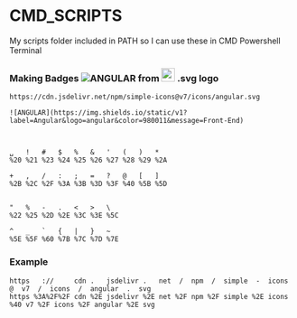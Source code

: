 # CMD_SCRIPTS
My scripts folder included in PATH so I can use these in CMD Powershell Terminal


### Making Badges ![ANGULAR](https://img.shields.io/static/v1?label=Angular&logo=angular&color=980011&message=Front-End) from <img height="24" width="24" src="https://cdn.jsdelivr.net/npm/simple-icons@v7/icons/angular.svg" /> .svg logo

```
https://cdn.jsdelivr.net/npm/simple-icons@v7/icons/angular.svg  

![ANGULAR](https://img.shields.io/static/v1?label=Angular&logo=angular&color=980011&message=Front-End)
```


```
                        
                         
␣	!	#	$	%	&	'	(	)	*	
%20	%21	%23	%24	%25	%26	%27	%28	%29	%2A	

+	,	/	:	;	=	?	@	[	]
%2B	%2C	%2F	%3A	%3B	%3D	%3F	%40	%5B	%5D

                
"	%	-	.	<	>	\		
%22	%25	%2D	%2E	%3C	%3E	%5C	

^	_	`	{	|	}	~
%5E	%5F	%60	%7B	%7C	%7D	%7E

```
### Example
```
https   ://     cdn .   jsdelivr .   net  /  npm  /  simple  -  icons  @  v7  /  icons  /  angular  .  svg        
https %3A%2F%2F cdn %2E jsdelivr %2E net %2F npm %2F simple %2E icons %40 v7 %2F icons %2F angular %2E svg

```
